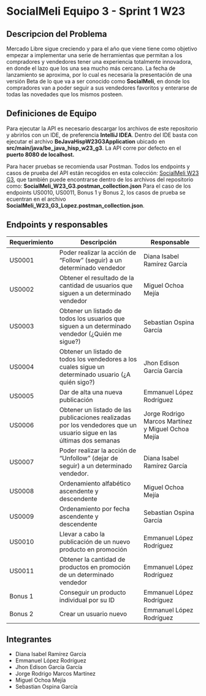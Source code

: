 
# SocialMeli Equipo 3 - Sprint 1 W23

## Descripcion del Problema

Mercado Libre sigue creciendo y para el año que viene  tiene como objetivo empezar a implementar una serie de herramientas que permitan a los compradores y vendedores tener una experiencia totalmente innovadora, en donde el lazo que los una sea mucho más cercano. La fecha de lanzamiento se aproxima, por lo cual es necesaria la presentación de una versión Beta de lo que va a ser conocido como **SocialMeli**, en donde los compradores van a poder seguir a sus vendedores favoritos y enterarse de todas las novedades que los mismos posteen.

## Definiciones de Equipo

Para ejecutar la API es necesario descargar los archivos de este repositorio y abrirlos con un IDE, de preferencia **IntelliJ IDEA**. Dentro del IDE basta con ejecutar el archivo **BeJavaHispW23G3Application** ubicado en **src/main/java/be_java_hisp_w23_g3**. La API corre por defecto en el **puerto 8080 de localhost.**

Para hacer pruebas se recomienda usar Postman. Todos los endpoints y casos de prueba del API están recogidos en esta colección: [SocialMeli W23 G3](https://socialmeli-w23-g3.postman.co/workspace/SocialMeli-W23-G3~6050674e-6fac-4fbb-9cb6-0866bafb900b/collection/31877782-e4b7f017-69b9-42d1-addb-186665b8eac1?action=share&source=collection_link&creator=31612332), que también puede encontrarse dentro de los archivos del repositorio como: **SocialMeli_W23_G3.postman_collection.json** Para el caso de los endpoints US0010, US0011, Bonus 1 y Bonus 2, los casos de prueba se ecuentran en el archivo **SocialMeli_W23_G3_Lopez.postman_collection.json**.

## Endpoints y responsables

| Requerimiento | Descripción                                                                                                           | Responsable                                        |
|---------------|-----------------------------------------------------------------------------------------------------------------------|----------------------------------------------------|
| US0001        | Poder realizar la acción de “Follow” (seguir) a un determinado vendedor                                               | Diana Isabel Ramírez García                        |
| US0002        | Obtener el resultado de la cantidad de usuarios que siguen a un determinado vendedor                                  | Miguel Ochoa Mejía                                 |
| US0003        | Obtener un listado de todos los usuarios que siguen a un determinado vendedor (¿Quién me sigue?)                      | Sebastian Ospina García                            |
| US0004        | Obtener  un listado de todos los vendedores a los cuales sigue un determinado usuario (¿A quién sigo?)                | Jhon Edison García García                          |
| US0005        | Dar de alta una nueva publicación                                                                                     | Emmanuel López Rodríguez                           |
| US0006        | Obtener un listado de las publicaciones realizadas por los vendedores que un usuario sigue en las últimas dos semanas | Jorge Rodrigo Marcos Martínez y Miguel Ochoa Mejía |
| US0007        | Poder realizar la acción de “Unfollow” (dejar de seguir) a un determinado vendedor.                                   | Diana Isabel Ramírez García                        |
| US0008        | Ordenamiento alfabético ascendente y descendente                                                                      | Miguel Ochoa Mejía                                 |
| US0009        | Ordenamiento por fecha ascendente y descendente                                                                       | Sebastian Ospina García                            |
| US0010        | Llevar a cabo la publicación de un nuevo producto en promoción                                                        | Emmanuel López Rodríguez                           |
| US0011        | Obtener la cantidad de productos en promoción de un determinado vendedor                                              | Emmanuel López Rodríguez                           |
| Bonus 1       | Conseguir un producto individual por su ID                                                                            | Emmanuel López Rodríguez                           |
| Bonus 2       | Crear un usuario nuevo                                                                                                | Emmanuel López Rodríguez                           |

## Integrantes

- Diana Isabel Ramírez García
- Emmanuel López Rodríguez
- Jhon Edison García García
- Jorge Rodrigo Marcos Martínez
- Miguel Ochoa Mejía
- Sebastian Ospina García